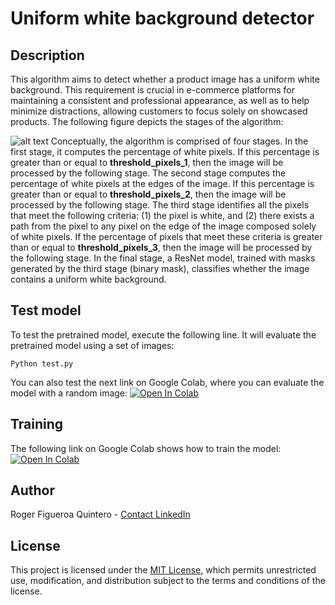 # Uniform white background detector
## Description
This algorithm aims to detect whether a product image has a uniform white background. This requirement is crucial in e-commerce platforms for maintaining a consistent and professional appearance, as well as to help minimize distractions, allowing customers to focus solely on showcased products. The following figure depicts the stages of the algorithm:

![alt text](https://roggerfq.pythonanywhere.com/static/img/scheme.svg)
Conceptually, the algorithm is comprised of four stages. In the first stage, it computes the percentage of white pixels. If this percentage is greater than or equal to **threshold_pixels_1**, then the image will be processed by the following stage. The second stage computes the percentage of white pixels at the edges of the image. If this percentage is greater than or equal to **threshold_pixels_2**, then the image will be processed by the following stage. The third stage identifies all the pixels that meet the following criteria: (1) the pixel is white, and (2) there exists a path from the pixel to any pixel on the edge of the image composed solely of white pixels. If the percentage of pixels that meet these criteria is greater than or equal to **threshold_pixels_3**, then the image will be processed by the following stage. In the final stage, a ResNet model, trained with masks generated by the third stage (binary mask), classifies whether the image contains a uniform white background.

## Test model
To test the pretrained model, execute the following line. It will evaluate the pretrained model using a set of images:
``` shell
Python test.py
```
You can also test the next link on Google Colab, where you can evaluate the model with a random image: [![Open In Colab](https://colab.research.google.com/assets/colab-badge.svg)](https://drive.google.com/file/d/10xhHR5Hx3vcPwCPilPsBAgGnGxV-Q5FV/view?usp=sharing)

## Training
The following link on Google Colab shows how to train the model: [![Open In Colab](https://colab.research.google.com/assets/colab-badge.svg)](https://colab.research.google.com/drive/1wPTuJsNArvf58z8JJhpliNnORrX06ZD0?usp=sharing)

## Author
Roger Figueroa Quintero - [Contact LinkedIn](https://www.linkedin.com/in/roger-figueroa-quintero/)

## License
This project is licensed under the [MIT License](LICENSE.md), which permits unrestricted use, modification, and distribution subject to the terms and conditions of the license.
